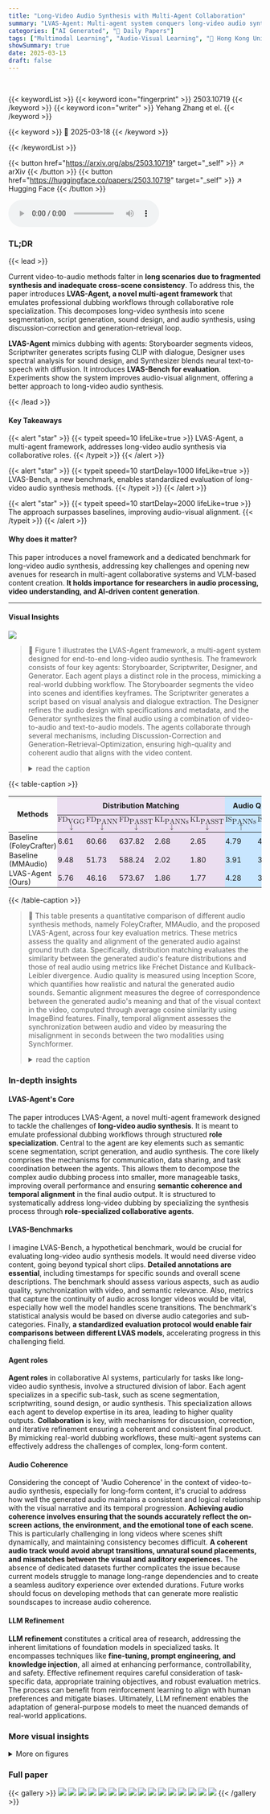 ```yaml
---
title: "Long-Video Audio Synthesis with Multi-Agent Collaboration"
summary: "LVAS-Agent: Multi-agent system conquers long-video audio synthesis with collaborative dubbing, script, design, & more!"
categories: ["AI Generated", "🤗 Daily Papers"]
tags: ["Multimodal Learning", "Audio-Visual Learning", "🏢 Hong Kong University of Science and Technology",]
showSummary: true
date: 2025-03-13
draft: false
---
```


<br>

{{< keywordList >}}
{{< keyword icon="fingerprint" >}} 2503.10719 {{< /keyword >}}
{{< keyword icon="writer" >}} Yehang Zhang et el. {{< /keyword >}}
 
{{< keyword >}} 🤗 2025-03-18 {{< /keyword >}}
 
{{< /keywordList >}}

{{< button href="https://arxiv.org/abs/2503.10719" target="_self" >}}
↗ arXiv
{{< /button >}}
{{< button href="https://huggingface.co/papers/2503.10719" target="_self" >}}
↗ Hugging Face
{{< /button >}}



<audio controls>
    <source src="https://ai-paper-reviewer.com/2503.10719/podcast.wav" type="audio/wav">
    Your browser does not support the audio element.
</audio>


### TL;DR


{{< lead >}}

Current video-to-audio methods falter in **long scenarios due to fragmented synthesis and inadequate cross-scene consistency**. To address this, the paper introduces **LVAS-Agent, a novel multi-agent framework** that emulates professional dubbing workflows through collaborative role specialization. This decomposes long-video synthesis into scene segmentation, script generation, sound design, and audio synthesis, using discussion-correction and generation-retrieval loop. 



**LVAS-Agent** mimics dubbing with agents: Storyboarder segments videos, Scriptwriter generates scripts fusing CLIP with dialogue, Designer uses spectral analysis for sound design, and Synthesizer blends neural text-to-speech with diffusion. It introduces **LVAS-Bench for evaluation**. Experiments show the system improves audio-visual alignment, offering a better approach to long-video audio synthesis.

{{< /lead >}}


#### Key Takeaways

{{< alert "star" >}}
{{< typeit speed=10 lifeLike=true >}} LVAS-Agent, a multi-agent framework, addresses long-video audio synthesis via collaborative roles. {{< /typeit >}}
{{< /alert >}}

{{< alert "star" >}}
{{< typeit speed=10 startDelay=1000 lifeLike=true >}} LVAS-Bench, a new benchmark, enables standardized evaluation of long-video audio synthesis methods. {{< /typeit >}}
{{< /alert >}}

{{< alert "star" >}}
{{< typeit speed=10 startDelay=2000 lifeLike=true >}} The approach surpasses baselines, improving audio-visual alignment. {{< /typeit >}}
{{< /alert >}}

#### Why does it matter?
This paper introduces a novel framework and a dedicated benchmark for long-video audio synthesis, addressing key challenges and opening new avenues for research in multi-agent collaborative systems and VLM-based content creation. **It holds importance for researchers in audio processing, video understanding, and AI-driven content generation**.

------
#### Visual Insights



![](https://arxiv.org/html/2503.10719/x2.png)

> 🔼 Figure 1 illustrates the LVAS-Agent framework, a multi-agent system designed for end-to-end long-video audio synthesis.  The framework consists of four key agents: Storyboarder, Scriptwriter, Designer, and Generator.  Each agent plays a distinct role in the process, mimicking a real-world dubbing workflow.  The Storyboarder segments the video into scenes and identifies keyframes. The Scriptwriter generates a script based on visual analysis and dialogue extraction. The Designer refines the audio design with specifications and metadata, and the Generator synthesizes the final audio using a combination of video-to-audio and text-to-audio models. The agents collaborate through several mechanisms, including Discussion-Correction and Generation-Retrieval-Optimization, ensuring high-quality and coherent audio that aligns with the video content.
> <details>
> <summary>read the caption</summary>
> Figure 1: We introduce LVAS-Agent, a multi-agent collaborative framework for end-to-end long video audio synthesis. Built on VLM and LLM-based agents, it simulates real-world dubbing workflows, enabling automatic video script generation, audio design, and high-quality audio synthesis for long videos.
> </details>





{{< table-caption >}}
<table class="ltx_tabular ltx_centering ltx_guessed_headers ltx_align_middle" id="S5.T1.16">
<thead class="ltx_thead">
<tr class="ltx_tr" id="S5.T1.16.17.1">
<th class="ltx_td ltx_nopad_l ltx_nopad_r ltx_align_center ltx_th ltx_th_column ltx_border_r ltx_border_tt" id="S5.T1.16.17.1.1" rowspan="2" style="padding:0.9pt 0.8pt;"><span class="ltx_text ltx_font_bold" id="S5.T1.16.17.1.1.1" style="font-size:90%;">Methods</span></th>
<th class="ltx_td ltx_nopad_l ltx_nopad_r ltx_align_center ltx_th ltx_th_column ltx_border_r ltx_border_tt" colspan="5" id="S5.T1.16.17.1.2" style="background-color:#EBDEF0;padding:0.9pt 0.8pt;"><span class="ltx_text ltx_font_bold" id="S5.T1.16.17.1.2.1" style="font-size:90%;background-color:#EBDEF0;">Distribution Matching</span></th>
<th class="ltx_td ltx_nopad_l ltx_nopad_r ltx_align_center ltx_th ltx_th_column ltx_border_r ltx_border_tt" colspan="2" id="S5.T1.16.17.1.3" style="background-color:#C8E6FF;padding:0.9pt 0.8pt;"><span class="ltx_text ltx_font_bold" id="S5.T1.16.17.1.3.1" style="font-size:90%;background-color:#C8E6FF;">Audio Quality</span></th>
<th class="ltx_td ltx_nopad_l ltx_nopad_r ltx_align_center ltx_th ltx_th_column ltx_border_r ltx_border_tt" id="S5.T1.16.17.1.4" style="background-color:#C8FFC8;padding:0.9pt 0.8pt;"><span class="ltx_text ltx_font_bold" id="S5.T1.16.17.1.4.1" style="font-size:90%;background-color:#C8FFC8;">Semantic Align</span></th>
<th class="ltx_td ltx_nopad_l ltx_nopad_r ltx_align_center ltx_th ltx_th_column ltx_border_tt" id="S5.T1.16.17.1.5" style="background-color:#FFBF80;padding:0.9pt 0.8pt;"><span class="ltx_text ltx_font_bold" id="S5.T1.16.17.1.5.1" style="font-size:90%;background-color:#FFBF80;">Temporal Align</span></th>
</tr>
<tr class="ltx_tr" id="S5.T1.16.16">
<th class="ltx_td ltx_nopad_l ltx_nopad_r ltx_align_center ltx_th ltx_th_column ltx_border_t" id="S5.T1.2.2.2" style="background-color:#EBDEF0;padding:0.9pt 0.8pt;">
<math alttext="\mathrm{FD_{VGG}}" class="ltx_Math" display="inline" id="S5.T1.1.1.1.m1.1" style="background-color:#EBDEF0;"><semantics id="S5.T1.1.1.1.m1.1a"><msub id="S5.T1.1.1.1.m1.1.1" xref="S5.T1.1.1.1.m1.1.1.cmml"><mi id="S5.T1.1.1.1.m1.1.1.2" mathbackground="#EBDEF0" mathsize="90%" xref="S5.T1.1.1.1.m1.1.1.2.cmml">FD</mi><mi id="S5.T1.1.1.1.m1.1.1.3" mathbackground="#EBDEF0" mathsize="90%" xref="S5.T1.1.1.1.m1.1.1.3.cmml">VGG</mi></msub><annotation-xml encoding="MathML-Content" id="S5.T1.1.1.1.m1.1b"><apply id="S5.T1.1.1.1.m1.1.1.cmml" xref="S5.T1.1.1.1.m1.1.1"><csymbol cd="ambiguous" id="S5.T1.1.1.1.m1.1.1.1.cmml" xref="S5.T1.1.1.1.m1.1.1">subscript</csymbol><ci id="S5.T1.1.1.1.m1.1.1.2.cmml" xref="S5.T1.1.1.1.m1.1.1.2">FD</ci><ci id="S5.T1.1.1.1.m1.1.1.3.cmml" xref="S5.T1.1.1.1.m1.1.1.3">VGG</ci></apply></annotation-xml><annotation encoding="application/x-tex" id="S5.T1.1.1.1.m1.1c">\mathrm{FD_{VGG}}</annotation><annotation encoding="application/x-llamapun" id="S5.T1.1.1.1.m1.1d">roman_FD start_POSTSUBSCRIPT roman_VGG end_POSTSUBSCRIPT</annotation></semantics></math><math alttext="\downarrow" class="ltx_Math" display="inline" id="S5.T1.2.2.2.m2.1" style="background-color:#EBDEF0;"><semantics id="S5.T1.2.2.2.m2.1a"><mo id="S5.T1.2.2.2.m2.1.1" mathbackground="#EBDEF0" mathsize="90%" stretchy="false" xref="S5.T1.2.2.2.m2.1.1.cmml">↓</mo><annotation-xml encoding="MathML-Content" id="S5.T1.2.2.2.m2.1b"><ci id="S5.T1.2.2.2.m2.1.1.cmml" xref="S5.T1.2.2.2.m2.1.1">↓</ci></annotation-xml><annotation encoding="application/x-tex" id="S5.T1.2.2.2.m2.1c">\downarrow</annotation><annotation encoding="application/x-llamapun" id="S5.T1.2.2.2.m2.1d">↓</annotation></semantics></math>
</th>
<th class="ltx_td ltx_nopad_l ltx_nopad_r ltx_align_center ltx_th ltx_th_column ltx_border_t" id="S5.T1.4.4.4" style="background-color:#EBDEF0;padding:0.9pt 0.8pt;">
<math alttext="\mathrm{FD_{PANN}}" class="ltx_Math" display="inline" id="S5.T1.3.3.3.m1.1" style="background-color:#EBDEF0;"><semantics id="S5.T1.3.3.3.m1.1a"><msub id="S5.T1.3.3.3.m1.1.1" xref="S5.T1.3.3.3.m1.1.1.cmml"><mi id="S5.T1.3.3.3.m1.1.1.2" mathbackground="#EBDEF0" mathsize="90%" xref="S5.T1.3.3.3.m1.1.1.2.cmml">FD</mi><mi id="S5.T1.3.3.3.m1.1.1.3" mathbackground="#EBDEF0" mathsize="90%" xref="S5.T1.3.3.3.m1.1.1.3.cmml">PANN</mi></msub><annotation-xml encoding="MathML-Content" id="S5.T1.3.3.3.m1.1b"><apply id="S5.T1.3.3.3.m1.1.1.cmml" xref="S5.T1.3.3.3.m1.1.1"><csymbol cd="ambiguous" id="S5.T1.3.3.3.m1.1.1.1.cmml" xref="S5.T1.3.3.3.m1.1.1">subscript</csymbol><ci id="S5.T1.3.3.3.m1.1.1.2.cmml" xref="S5.T1.3.3.3.m1.1.1.2">FD</ci><ci id="S5.T1.3.3.3.m1.1.1.3.cmml" xref="S5.T1.3.3.3.m1.1.1.3">PANN</ci></apply></annotation-xml><annotation encoding="application/x-tex" id="S5.T1.3.3.3.m1.1c">\mathrm{FD_{PANN}}</annotation><annotation encoding="application/x-llamapun" id="S5.T1.3.3.3.m1.1d">roman_FD start_POSTSUBSCRIPT roman_PANN end_POSTSUBSCRIPT</annotation></semantics></math><math alttext="\downarrow" class="ltx_Math" display="inline" id="S5.T1.4.4.4.m2.1" style="background-color:#EBDEF0;"><semantics id="S5.T1.4.4.4.m2.1a"><mo id="S5.T1.4.4.4.m2.1.1" mathbackground="#EBDEF0" mathsize="90%" stretchy="false" xref="S5.T1.4.4.4.m2.1.1.cmml">↓</mo><annotation-xml encoding="MathML-Content" id="S5.T1.4.4.4.m2.1b"><ci id="S5.T1.4.4.4.m2.1.1.cmml" xref="S5.T1.4.4.4.m2.1.1">↓</ci></annotation-xml><annotation encoding="application/x-tex" id="S5.T1.4.4.4.m2.1c">\downarrow</annotation><annotation encoding="application/x-llamapun" id="S5.T1.4.4.4.m2.1d">↓</annotation></semantics></math>
</th>
<th class="ltx_td ltx_nopad_l ltx_nopad_r ltx_align_center ltx_th ltx_th_column ltx_border_t" id="S5.T1.6.6.6" style="background-color:#EBDEF0;padding:0.9pt 0.8pt;">
<math alttext="\mathrm{FD_{PASST}}" class="ltx_Math" display="inline" id="S5.T1.5.5.5.m1.1" style="background-color:#EBDEF0;"><semantics id="S5.T1.5.5.5.m1.1a"><msub id="S5.T1.5.5.5.m1.1.1" xref="S5.T1.5.5.5.m1.1.1.cmml"><mi id="S5.T1.5.5.5.m1.1.1.2" mathbackground="#EBDEF0" mathsize="90%" xref="S5.T1.5.5.5.m1.1.1.2.cmml">FD</mi><mi id="S5.T1.5.5.5.m1.1.1.3" mathbackground="#EBDEF0" mathsize="90%" xref="S5.T1.5.5.5.m1.1.1.3.cmml">PASST</mi></msub><annotation-xml encoding="MathML-Content" id="S5.T1.5.5.5.m1.1b"><apply id="S5.T1.5.5.5.m1.1.1.cmml" xref="S5.T1.5.5.5.m1.1.1"><csymbol cd="ambiguous" id="S5.T1.5.5.5.m1.1.1.1.cmml" xref="S5.T1.5.5.5.m1.1.1">subscript</csymbol><ci id="S5.T1.5.5.5.m1.1.1.2.cmml" xref="S5.T1.5.5.5.m1.1.1.2">FD</ci><ci id="S5.T1.5.5.5.m1.1.1.3.cmml" xref="S5.T1.5.5.5.m1.1.1.3">PASST</ci></apply></annotation-xml><annotation encoding="application/x-tex" id="S5.T1.5.5.5.m1.1c">\mathrm{FD_{PASST}}</annotation><annotation encoding="application/x-llamapun" id="S5.T1.5.5.5.m1.1d">roman_FD start_POSTSUBSCRIPT roman_PASST end_POSTSUBSCRIPT</annotation></semantics></math><math alttext="\downarrow" class="ltx_Math" display="inline" id="S5.T1.6.6.6.m2.1" style="background-color:#EBDEF0;"><semantics id="S5.T1.6.6.6.m2.1a"><mo id="S5.T1.6.6.6.m2.1.1" mathbackground="#EBDEF0" mathsize="90%" stretchy="false" xref="S5.T1.6.6.6.m2.1.1.cmml">↓</mo><annotation-xml encoding="MathML-Content" id="S5.T1.6.6.6.m2.1b"><ci id="S5.T1.6.6.6.m2.1.1.cmml" xref="S5.T1.6.6.6.m2.1.1">↓</ci></annotation-xml><annotation encoding="application/x-tex" id="S5.T1.6.6.6.m2.1c">\downarrow</annotation><annotation encoding="application/x-llamapun" id="S5.T1.6.6.6.m2.1d">↓</annotation></semantics></math>
</th>
<th class="ltx_td ltx_nopad_l ltx_nopad_r ltx_align_center ltx_th ltx_th_column ltx_border_t" id="S5.T1.8.8.8" style="background-color:#EBDEF0;padding:0.9pt 0.8pt;">
<math alttext="\mathrm{KL_{PANNs}}" class="ltx_Math" display="inline" id="S5.T1.7.7.7.m1.1" style="background-color:#EBDEF0;"><semantics id="S5.T1.7.7.7.m1.1a"><msub id="S5.T1.7.7.7.m1.1.1" xref="S5.T1.7.7.7.m1.1.1.cmml"><mi id="S5.T1.7.7.7.m1.1.1.2" mathbackground="#EBDEF0" mathsize="90%" xref="S5.T1.7.7.7.m1.1.1.2.cmml">KL</mi><mi id="S5.T1.7.7.7.m1.1.1.3" mathbackground="#EBDEF0" mathsize="90%" xref="S5.T1.7.7.7.m1.1.1.3.cmml">PANNs</mi></msub><annotation-xml encoding="MathML-Content" id="S5.T1.7.7.7.m1.1b"><apply id="S5.T1.7.7.7.m1.1.1.cmml" xref="S5.T1.7.7.7.m1.1.1"><csymbol cd="ambiguous" id="S5.T1.7.7.7.m1.1.1.1.cmml" xref="S5.T1.7.7.7.m1.1.1">subscript</csymbol><ci id="S5.T1.7.7.7.m1.1.1.2.cmml" xref="S5.T1.7.7.7.m1.1.1.2">KL</ci><ci id="S5.T1.7.7.7.m1.1.1.3.cmml" xref="S5.T1.7.7.7.m1.1.1.3">PANNs</ci></apply></annotation-xml><annotation encoding="application/x-tex" id="S5.T1.7.7.7.m1.1c">\mathrm{KL_{PANNs}}</annotation><annotation encoding="application/x-llamapun" id="S5.T1.7.7.7.m1.1d">roman_KL start_POSTSUBSCRIPT roman_PANNs end_POSTSUBSCRIPT</annotation></semantics></math><math alttext="\downarrow" class="ltx_Math" display="inline" id="S5.T1.8.8.8.m2.1" style="background-color:#EBDEF0;"><semantics id="S5.T1.8.8.8.m2.1a"><mo id="S5.T1.8.8.8.m2.1.1" mathbackground="#EBDEF0" mathsize="90%" stretchy="false" xref="S5.T1.8.8.8.m2.1.1.cmml">↓</mo><annotation-xml encoding="MathML-Content" id="S5.T1.8.8.8.m2.1b"><ci id="S5.T1.8.8.8.m2.1.1.cmml" xref="S5.T1.8.8.8.m2.1.1">↓</ci></annotation-xml><annotation encoding="application/x-tex" id="S5.T1.8.8.8.m2.1c">\downarrow</annotation><annotation encoding="application/x-llamapun" id="S5.T1.8.8.8.m2.1d">↓</annotation></semantics></math>
</th>
<th class="ltx_td ltx_nopad_l ltx_nopad_r ltx_align_center ltx_th ltx_th_column ltx_border_r ltx_border_t" id="S5.T1.10.10.10" style="background-color:#EBDEF0;padding:0.9pt 0.8pt;">
<math alttext="\mathrm{KL_{PASST}}" class="ltx_Math" display="inline" id="S5.T1.9.9.9.m1.1" style="background-color:#EBDEF0;"><semantics id="S5.T1.9.9.9.m1.1a"><msub id="S5.T1.9.9.9.m1.1.1" xref="S5.T1.9.9.9.m1.1.1.cmml"><mi id="S5.T1.9.9.9.m1.1.1.2" mathbackground="#EBDEF0" mathsize="90%" xref="S5.T1.9.9.9.m1.1.1.2.cmml">KL</mi><mi id="S5.T1.9.9.9.m1.1.1.3" mathbackground="#EBDEF0" mathsize="90%" xref="S5.T1.9.9.9.m1.1.1.3.cmml">PASST</mi></msub><annotation-xml encoding="MathML-Content" id="S5.T1.9.9.9.m1.1b"><apply id="S5.T1.9.9.9.m1.1.1.cmml" xref="S5.T1.9.9.9.m1.1.1"><csymbol cd="ambiguous" id="S5.T1.9.9.9.m1.1.1.1.cmml" xref="S5.T1.9.9.9.m1.1.1">subscript</csymbol><ci id="S5.T1.9.9.9.m1.1.1.2.cmml" xref="S5.T1.9.9.9.m1.1.1.2">KL</ci><ci id="S5.T1.9.9.9.m1.1.1.3.cmml" xref="S5.T1.9.9.9.m1.1.1.3">PASST</ci></apply></annotation-xml><annotation encoding="application/x-tex" id="S5.T1.9.9.9.m1.1c">\mathrm{KL_{PASST}}</annotation><annotation encoding="application/x-llamapun" id="S5.T1.9.9.9.m1.1d">roman_KL start_POSTSUBSCRIPT roman_PASST end_POSTSUBSCRIPT</annotation></semantics></math><math alttext="\downarrow" class="ltx_Math" display="inline" id="S5.T1.10.10.10.m2.1" style="background-color:#EBDEF0;"><semantics id="S5.T1.10.10.10.m2.1a"><mo id="S5.T1.10.10.10.m2.1.1" mathbackground="#EBDEF0" mathsize="90%" stretchy="false" xref="S5.T1.10.10.10.m2.1.1.cmml">↓</mo><annotation-xml encoding="MathML-Content" id="S5.T1.10.10.10.m2.1b"><ci id="S5.T1.10.10.10.m2.1.1.cmml" xref="S5.T1.10.10.10.m2.1.1">↓</ci></annotation-xml><annotation encoding="application/x-tex" id="S5.T1.10.10.10.m2.1c">\downarrow</annotation><annotation encoding="application/x-llamapun" id="S5.T1.10.10.10.m2.1d">↓</annotation></semantics></math>
</th>
<th class="ltx_td ltx_nopad_l ltx_nopad_r ltx_align_center ltx_th ltx_th_column ltx_border_t" id="S5.T1.12.12.12" style="background-color:#C8E6FF;padding:0.9pt 0.8pt;">
<math alttext="\mathrm{IS_{PANNs}}" class="ltx_Math" display="inline" id="S5.T1.11.11.11.m1.1" style="background-color:#C8E6FF;"><semantics id="S5.T1.11.11.11.m1.1a"><msub id="S5.T1.11.11.11.m1.1.1" xref="S5.T1.11.11.11.m1.1.1.cmml"><mi id="S5.T1.11.11.11.m1.1.1.2" mathbackground="#C8E6FF" mathsize="90%" xref="S5.T1.11.11.11.m1.1.1.2.cmml">IS</mi><mi id="S5.T1.11.11.11.m1.1.1.3" mathbackground="#C8E6FF" mathsize="90%" xref="S5.T1.11.11.11.m1.1.1.3.cmml">PANNs</mi></msub><annotation-xml encoding="MathML-Content" id="S5.T1.11.11.11.m1.1b"><apply id="S5.T1.11.11.11.m1.1.1.cmml" xref="S5.T1.11.11.11.m1.1.1"><csymbol cd="ambiguous" id="S5.T1.11.11.11.m1.1.1.1.cmml" xref="S5.T1.11.11.11.m1.1.1">subscript</csymbol><ci id="S5.T1.11.11.11.m1.1.1.2.cmml" xref="S5.T1.11.11.11.m1.1.1.2">IS</ci><ci id="S5.T1.11.11.11.m1.1.1.3.cmml" xref="S5.T1.11.11.11.m1.1.1.3">PANNs</ci></apply></annotation-xml><annotation encoding="application/x-tex" id="S5.T1.11.11.11.m1.1c">\mathrm{IS_{PANNs}}</annotation><annotation encoding="application/x-llamapun" id="S5.T1.11.11.11.m1.1d">roman_IS start_POSTSUBSCRIPT roman_PANNs end_POSTSUBSCRIPT</annotation></semantics></math><math alttext="\uparrow" class="ltx_Math" display="inline" id="S5.T1.12.12.12.m2.1" style="background-color:#C8E6FF;"><semantics id="S5.T1.12.12.12.m2.1a"><mo id="S5.T1.12.12.12.m2.1.1" mathbackground="#C8E6FF" mathsize="90%" stretchy="false" xref="S5.T1.12.12.12.m2.1.1.cmml">↑</mo><annotation-xml encoding="MathML-Content" id="S5.T1.12.12.12.m2.1b"><ci id="S5.T1.12.12.12.m2.1.1.cmml" xref="S5.T1.12.12.12.m2.1.1">↑</ci></annotation-xml><annotation encoding="application/x-tex" id="S5.T1.12.12.12.m2.1c">\uparrow</annotation><annotation encoding="application/x-llamapun" id="S5.T1.12.12.12.m2.1d">↑</annotation></semantics></math>
</th>
<th class="ltx_td ltx_nopad_l ltx_nopad_r ltx_align_center ltx_th ltx_th_column ltx_border_r ltx_border_t" id="S5.T1.14.14.14" style="background-color:#C8E6FF;padding:0.9pt 0.8pt;">
<math alttext="\mathrm{IS_{PASST}}" class="ltx_Math" display="inline" id="S5.T1.13.13.13.m1.1" style="background-color:#C8E6FF;"><semantics id="S5.T1.13.13.13.m1.1a"><msub id="S5.T1.13.13.13.m1.1.1" xref="S5.T1.13.13.13.m1.1.1.cmml"><mi id="S5.T1.13.13.13.m1.1.1.2" mathbackground="#C8E6FF" mathsize="90%" xref="S5.T1.13.13.13.m1.1.1.2.cmml">IS</mi><mi id="S5.T1.13.13.13.m1.1.1.3" mathbackground="#C8E6FF" mathsize="90%" xref="S5.T1.13.13.13.m1.1.1.3.cmml">PASST</mi></msub><annotation-xml encoding="MathML-Content" id="S5.T1.13.13.13.m1.1b"><apply id="S5.T1.13.13.13.m1.1.1.cmml" xref="S5.T1.13.13.13.m1.1.1"><csymbol cd="ambiguous" id="S5.T1.13.13.13.m1.1.1.1.cmml" xref="S5.T1.13.13.13.m1.1.1">subscript</csymbol><ci id="S5.T1.13.13.13.m1.1.1.2.cmml" xref="S5.T1.13.13.13.m1.1.1.2">IS</ci><ci id="S5.T1.13.13.13.m1.1.1.3.cmml" xref="S5.T1.13.13.13.m1.1.1.3">PASST</ci></apply></annotation-xml><annotation encoding="application/x-tex" id="S5.T1.13.13.13.m1.1c">\mathrm{IS_{PASST}}</annotation><annotation encoding="application/x-llamapun" id="S5.T1.13.13.13.m1.1d">roman_IS start_POSTSUBSCRIPT roman_PASST end_POSTSUBSCRIPT</annotation></semantics></math><math alttext="\uparrow" class="ltx_Math" display="inline" id="S5.T1.14.14.14.m2.1" style="background-color:#C8E6FF;"><semantics id="S5.T1.14.14.14.m2.1a"><mo id="S5.T1.14.14.14.m2.1.1" mathbackground="#C8E6FF" mathsize="90%" stretchy="false" xref="S5.T1.14.14.14.m2.1.1.cmml">↑</mo><annotation-xml encoding="MathML-Content" id="S5.T1.14.14.14.m2.1b"><ci id="S5.T1.14.14.14.m2.1.1.cmml" xref="S5.T1.14.14.14.m2.1.1">↑</ci></annotation-xml><annotation encoding="application/x-tex" id="S5.T1.14.14.14.m2.1c">\uparrow</annotation><annotation encoding="application/x-llamapun" id="S5.T1.14.14.14.m2.1d">↑</annotation></semantics></math>
</th>
<th class="ltx_td ltx_nopad_l ltx_nopad_r ltx_align_center ltx_th ltx_th_column ltx_border_r ltx_border_t" id="S5.T1.15.15.15" style="background-color:#C8FFC8;padding:0.9pt 0.8pt;"><span class="ltx_text" id="S5.T1.15.15.15.1" style="font-size:90%;background-color:#C8FFC8;">IB-Score<math alttext="\uparrow" class="ltx_Math" display="inline" id="S5.T1.15.15.15.1.m1.1"><semantics id="S5.T1.15.15.15.1.m1.1a"><mo id="S5.T1.15.15.15.1.m1.1.1" mathbackground="#C8FFC8" stretchy="false" xref="S5.T1.15.15.15.1.m1.1.1.cmml">↑</mo><annotation-xml encoding="MathML-Content" id="S5.T1.15.15.15.1.m1.1b"><ci id="S5.T1.15.15.15.1.m1.1.1.cmml" xref="S5.T1.15.15.15.1.m1.1.1">↑</ci></annotation-xml><annotation encoding="application/x-tex" id="S5.T1.15.15.15.1.m1.1c">\uparrow</annotation><annotation encoding="application/x-llamapun" id="S5.T1.15.15.15.1.m1.1d">↑</annotation></semantics></math></span></th>
<th class="ltx_td ltx_nopad_l ltx_nopad_r ltx_align_center ltx_th ltx_th_column ltx_border_t" id="S5.T1.16.16.16" style="background-color:#FFBF80;padding:0.9pt 0.8pt;"><span class="ltx_text" id="S5.T1.16.16.16.1" style="font-size:90%;background-color:#FFBF80;">DeSync<math alttext="\downarrow" class="ltx_Math" display="inline" id="S5.T1.16.16.16.1.m1.1" style="background-color:#FFBF80;"><semantics id="S5.T1.16.16.16.1.m1.1a"><mo id="S5.T1.16.16.16.1.m1.1.1" mathbackground="#FFBF80" stretchy="false" xref="S5.T1.16.16.16.1.m1.1.1.cmml">↓</mo><annotation-xml encoding="MathML-Content" id="S5.T1.16.16.16.1.m1.1b"><ci id="S5.T1.16.16.16.1.m1.1.1.cmml" xref="S5.T1.16.16.16.1.m1.1.1">↓</ci></annotation-xml><annotation encoding="application/x-tex" id="S5.T1.16.16.16.1.m1.1c">\downarrow</annotation><annotation encoding="application/x-llamapun" id="S5.T1.16.16.16.1.m1.1d">↓</annotation></semantics></math></span></th>
</tr>
</thead>
<tbody class="ltx_tbody">
<tr class="ltx_tr" id="S5.T1.16.18.1">
<td class="ltx_td ltx_nopad_l ltx_nopad_r ltx_align_center ltx_border_r ltx_border_tt" id="S5.T1.16.18.1.1" style="padding:0.9pt 0.8pt;"><span class="ltx_text" id="S5.T1.16.18.1.1.1" style="font-size:90%;">Baseline (FoleyCrafter)</span></td>
<td class="ltx_td ltx_nopad_l ltx_nopad_r ltx_align_center ltx_border_tt" id="S5.T1.16.18.1.2" style="background-color:#EBDEF0;padding:0.9pt 0.8pt;"><span class="ltx_text" id="S5.T1.16.18.1.2.1" style="font-size:90%;background-color:#EBDEF0;">6.61</span></td>
<td class="ltx_td ltx_nopad_l ltx_nopad_r ltx_align_center ltx_border_tt" id="S5.T1.16.18.1.3" style="background-color:#EBDEF0;padding:0.9pt 0.8pt;"><span class="ltx_text" id="S5.T1.16.18.1.3.1" style="font-size:90%;background-color:#EBDEF0;">60.66</span></td>
<td class="ltx_td ltx_nopad_l ltx_nopad_r ltx_align_center ltx_border_tt" id="S5.T1.16.18.1.4" style="background-color:#EBDEF0;padding:0.9pt 0.8pt;"><span class="ltx_text" id="S5.T1.16.18.1.4.1" style="font-size:90%;background-color:#EBDEF0;">637.82</span></td>
<td class="ltx_td ltx_nopad_l ltx_nopad_r ltx_align_center ltx_border_tt" id="S5.T1.16.18.1.5" style="background-color:#EBDEF0;padding:0.9pt 0.8pt;"><span class="ltx_text" id="S5.T1.16.18.1.5.1" style="font-size:90%;background-color:#EBDEF0;">2.68</span></td>
<td class="ltx_td ltx_nopad_l ltx_nopad_r ltx_align_center ltx_border_r ltx_border_tt" id="S5.T1.16.18.1.6" style="background-color:#EBDEF0;padding:0.9pt 0.8pt;"><span class="ltx_text" id="S5.T1.16.18.1.6.1" style="font-size:90%;background-color:#EBDEF0;">2.65</span></td>
<td class="ltx_td ltx_nopad_l ltx_nopad_r ltx_align_center ltx_border_tt" id="S5.T1.16.18.1.7" style="background-color:#C8E6FF;padding:0.9pt 0.8pt;"><span class="ltx_text" id="S5.T1.16.18.1.7.1" style="font-size:90%;background-color:#C8E6FF;">4.79</span></td>
<td class="ltx_td ltx_nopad_l ltx_nopad_r ltx_align_center ltx_border_r ltx_border_tt" id="S5.T1.16.18.1.8" style="background-color:#C8E6FF;padding:0.9pt 0.8pt;"><span class="ltx_text" id="S5.T1.16.18.1.8.1" style="font-size:90%;background-color:#C8E6FF;">4.34</span></td>
<td class="ltx_td ltx_nopad_l ltx_nopad_r ltx_align_center ltx_border_r ltx_border_tt" id="S5.T1.16.18.1.9" style="background-color:#C8FFC8;padding:0.9pt 0.8pt;"><span class="ltx_text" id="S5.T1.16.18.1.9.1" style="font-size:90%;background-color:#C8FFC8;">0.28</span></td>
<td class="ltx_td ltx_nopad_l ltx_nopad_r ltx_align_center ltx_border_tt" id="S5.T1.16.18.1.10" style="background-color:#FFBF80;padding:0.9pt 0.8pt;"><span class="ltx_text" id="S5.T1.16.18.1.10.1" style="font-size:90%;background-color:#FFBF80;">1.24</span></td>
</tr>
<tr class="ltx_tr" id="S5.T1.16.19.2">
<td class="ltx_td ltx_nopad_l ltx_nopad_r ltx_align_center ltx_border_r" id="S5.T1.16.19.2.1" style="padding:0.9pt 0.8pt;"><span class="ltx_text" id="S5.T1.16.19.2.1.1" style="font-size:90%;">Baseline (MMAudio)</span></td>
<td class="ltx_td ltx_nopad_l ltx_nopad_r ltx_align_center" id="S5.T1.16.19.2.2" style="background-color:#EBDEF0;padding:0.9pt 0.8pt;"><span class="ltx_text" id="S5.T1.16.19.2.2.1" style="font-size:90%;background-color:#EBDEF0;">9.48</span></td>
<td class="ltx_td ltx_nopad_l ltx_nopad_r ltx_align_center" id="S5.T1.16.19.2.3" style="background-color:#EBDEF0;padding:0.9pt 0.8pt;"><span class="ltx_text" id="S5.T1.16.19.2.3.1" style="font-size:90%;background-color:#EBDEF0;">51.73</span></td>
<td class="ltx_td ltx_nopad_l ltx_nopad_r ltx_align_center" id="S5.T1.16.19.2.4" style="background-color:#EBDEF0;padding:0.9pt 0.8pt;"><span class="ltx_text" id="S5.T1.16.19.2.4.1" style="font-size:90%;background-color:#EBDEF0;">588.24</span></td>
<td class="ltx_td ltx_nopad_l ltx_nopad_r ltx_align_center" id="S5.T1.16.19.2.5" style="background-color:#EBDEF0;padding:0.9pt 0.8pt;"><span class="ltx_text" id="S5.T1.16.19.2.5.1" style="font-size:90%;background-color:#EBDEF0;">2.02</span></td>
<td class="ltx_td ltx_nopad_l ltx_nopad_r ltx_align_center ltx_border_r" id="S5.T1.16.19.2.6" style="background-color:#EBDEF0;padding:0.9pt 0.8pt;"><span class="ltx_text" id="S5.T1.16.19.2.6.1" style="font-size:90%;background-color:#EBDEF0;">1.80</span></td>
<td class="ltx_td ltx_nopad_l ltx_nopad_r ltx_align_center" id="S5.T1.16.19.2.7" style="background-color:#C8E6FF;padding:0.9pt 0.8pt;"><span class="ltx_text" id="S5.T1.16.19.2.7.1" style="font-size:90%;background-color:#C8E6FF;">3.91</span></td>
<td class="ltx_td ltx_nopad_l ltx_nopad_r ltx_align_center ltx_border_r" id="S5.T1.16.19.2.8" style="background-color:#C8E6FF;padding:0.9pt 0.8pt;"><span class="ltx_text" id="S5.T1.16.19.2.8.1" style="font-size:90%;background-color:#C8E6FF;">3.05</span></td>
<td class="ltx_td ltx_nopad_l ltx_nopad_r ltx_align_center ltx_border_r" id="S5.T1.16.19.2.9" style="background-color:#C8FFC8;padding:0.9pt 0.8pt;"><span class="ltx_text" id="S5.T1.16.19.2.9.1" style="font-size:90%;background-color:#C8FFC8;">0.32</span></td>
<td class="ltx_td ltx_nopad_l ltx_nopad_r ltx_align_center" id="S5.T1.16.19.2.10" style="background-color:#FFBF80;padding:0.9pt 0.8pt;"><span class="ltx_text" id="S5.T1.16.19.2.10.1" style="font-size:90%;background-color:#FFBF80;">0.61</span></td>
</tr>
<tr class="ltx_tr" id="S5.T1.16.20.3">
<td class="ltx_td ltx_nopad_l ltx_nopad_r ltx_align_center ltx_border_bb ltx_border_r" id="S5.T1.16.20.3.1" style="padding:0.9pt 0.8pt;"><span class="ltx_text ltx_font_bold" id="S5.T1.16.20.3.1.1" style="font-size:90%;">LVAS-Agent (Ours)</span></td>
<td class="ltx_td ltx_nopad_l ltx_nopad_r ltx_align_center ltx_border_bb" id="S5.T1.16.20.3.2" style="background-color:#EBDEF0;padding:0.9pt 0.8pt;"><span class="ltx_text ltx_font_bold" id="S5.T1.16.20.3.2.1" style="font-size:90%;background-color:#EBDEF0;">5.76</span></td>
<td class="ltx_td ltx_nopad_l ltx_nopad_r ltx_align_center ltx_border_bb" id="S5.T1.16.20.3.3" style="background-color:#EBDEF0;padding:0.9pt 0.8pt;"><span class="ltx_text ltx_font_bold" id="S5.T1.16.20.3.3.1" style="font-size:90%;background-color:#EBDEF0;">46.16</span></td>
<td class="ltx_td ltx_nopad_l ltx_nopad_r ltx_align_center ltx_border_bb" id="S5.T1.16.20.3.4" style="background-color:#EBDEF0;padding:0.9pt 0.8pt;"><span class="ltx_text ltx_font_bold" id="S5.T1.16.20.3.4.1" style="font-size:90%;background-color:#EBDEF0;">573.67</span></td>
<td class="ltx_td ltx_nopad_l ltx_nopad_r ltx_align_center ltx_border_bb" id="S5.T1.16.20.3.5" style="background-color:#EBDEF0;padding:0.9pt 0.8pt;"><span class="ltx_text ltx_font_bold" id="S5.T1.16.20.3.5.1" style="font-size:90%;background-color:#EBDEF0;">1.86</span></td>
<td class="ltx_td ltx_nopad_l ltx_nopad_r ltx_align_center ltx_border_bb ltx_border_r" id="S5.T1.16.20.3.6" style="background-color:#EBDEF0;padding:0.9pt 0.8pt;"><span class="ltx_text ltx_font_bold" id="S5.T1.16.20.3.6.1" style="font-size:90%;background-color:#EBDEF0;">1.77</span></td>
<td class="ltx_td ltx_nopad_l ltx_nopad_r ltx_align_center ltx_border_bb" id="S5.T1.16.20.3.7" style="background-color:#C8E6FF;padding:0.9pt 0.8pt;"><span class="ltx_text" id="S5.T1.16.20.3.7.1" style="font-size:90%;background-color:#C8E6FF;">4.28</span></td>
<td class="ltx_td ltx_nopad_l ltx_nopad_r ltx_align_center ltx_border_bb ltx_border_r" id="S5.T1.16.20.3.8" style="background-color:#C8E6FF;padding:0.9pt 0.8pt;"><span class="ltx_text" id="S5.T1.16.20.3.8.1" style="font-size:90%;background-color:#C8E6FF;">3.50</span></td>
<td class="ltx_td ltx_nopad_l ltx_nopad_r ltx_align_center ltx_border_bb ltx_border_r" id="S5.T1.16.20.3.9" style="background-color:#C8FFC8;padding:0.9pt 0.8pt;"><span class="ltx_text ltx_font_bold" id="S5.T1.16.20.3.9.1" style="font-size:90%;background-color:#C8FFC8;">0.33</span></td>
<td class="ltx_td ltx_nopad_l ltx_nopad_r ltx_align_center ltx_border_bb" id="S5.T1.16.20.3.10" style="background-color:#FFBF80;padding:0.9pt 0.8pt;"><span class="ltx_text ltx_font_bold" id="S5.T1.16.20.3.10.1" style="font-size:90%;background-color:#FFBF80;">0.53</span></td>
</tr>
</tbody>
</table>{{< /table-caption >}}

> 🔼 This table presents a quantitative comparison of different audio synthesis methods, namely FoleyCrafter, MMAudio, and the proposed LVAS-Agent, across four key evaluation metrics.  These metrics assess the quality and alignment of the generated audio against ground truth data.  Specifically, distribution matching evaluates the similarity between the generated audio's feature distributions and those of real audio using metrics like Fréchet Distance and Kullback-Leibler divergence. Audio quality is measured using Inception Score, which quantifies how realistic and natural the generated audio sounds.  Semantic alignment measures the degree of correspondence between the generated audio's meaning and that of the visual context in the video, computed through average cosine similarity using ImageBind features. Finally, temporal alignment assesses the synchronization between audio and video by measuring the misalignment in seconds between the two modalities using Synchformer.
> <details>
> <summary>read the caption</summary>
> Table 1: Comparison of different methods on various evaluation metrics. Lower values (↓↓\downarrow↓) indicate better performance, while higher values (↑↑\uparrow↑) indicate better quality.
> </details>





### In-depth insights


#### LVAS-Agent's Core
The paper introduces LVAS-Agent, a novel multi-agent framework designed to tackle the challenges of **long-video audio synthesis**. It is meant to emulate professional dubbing workflows through structured **role specialization**. Central to the agent are key elements such as semantic scene segmentation, script generation, and audio synthesis. The core likely comprises the mechanisms for communication, data sharing, and task coordination between the agents. This allows them to decompose the complex audio dubbing process into smaller, more manageable tasks, improving overall performance and ensuring **semantic coherence and temporal alignment** in the final audio output. It is structured to systematically address long-video dubbing by specializing the synthesis process through **role-specialized collaborative agents**.

#### LVAS-Benchmarks
I imagine LVAS-Bench, a hypothetical benchmark, would be crucial for evaluating long-video audio synthesis models. It would need diverse video content, going beyond typical short clips. **Detailed annotations are essential**, including timestamps for specific sounds and overall scene descriptions. The benchmark should assess various aspects, such as audio quality, synchronization with video, and semantic relevance. Also, metrics that capture the continuity of audio across longer videos would be vital, especially how well the model handles scene transitions. The benchmark's statistical analysis would be based on diverse audio categories and sub-categories. Finally, **a standardized evaluation protocol would enable fair comparisons between different LVAS models**, accelerating progress in this challenging field.

#### Agent roles
**Agent roles** in collaborative AI systems, particularly for tasks like long-video audio synthesis, involve a structured division of labor. Each agent specializes in a specific sub-task, such as scene segmentation, scriptwriting, sound design, or audio synthesis. This specialization allows each agent to develop expertise in its area, leading to higher quality outputs. **Collaboration** is key, with mechanisms for discussion, correction, and iterative refinement ensuring a coherent and consistent final product. By mimicking real-world dubbing workflows, these multi-agent systems can effectively address the challenges of complex, long-form content.

#### Audio Coherence
Considering the concept of 'Audio Coherence' in the context of video-to-audio synthesis, especially for long-form content, it's crucial to address how well the generated audio maintains a consistent and logical relationship with the visual narrative and its temporal progression. **Achieving audio coherence involves ensuring that the sounds accurately reflect the on-screen actions, the environment, and the emotional tone of each scene.** This is particularly challenging in long videos where scenes shift dynamically, and maintaining consistency becomes difficult. **A coherent audio track would avoid abrupt transitions, unnatural sound placements, and mismatches between the visual and auditory experiences.** The absence of dedicated datasets further complicates the issue because current models struggle to manage long-range dependencies and to create a seamless auditory experience over extended durations. Future works should focus on developing methods that can generate more realistic soundscapes to increase audio coherence.

#### LLM Refinement
**LLM refinement** constitutes a critical area of research, addressing the inherent limitations of foundation models in specialized tasks. It encompasses techniques like **fine-tuning, prompt engineering, and knowledge injection**, all aimed at enhancing performance, controllability, and safety. Effective refinement requires careful consideration of task-specific data, appropriate training objectives, and robust evaluation metrics. The process can benefit from reinforcement learning to align with human preferences and mitigate biases. Ultimately, LLM refinement enables the adaptation of general-purpose models to meet the nuanced demands of real-world applications.


### More visual insights

<details>
<summary>More on figures
</summary>


![](https://arxiv.org/html/2503.10719/x3.png)

> 🔼 This figure illustrates the LVAS-Agent's workflow, a multi-agent system designed for long-video audio synthesis.  The process begins with the Storyboarder segmenting the input video into scenes and extracting keyframes, which are then used by the Scriptwriter to generate a video script. The Storyboarder and Scriptwriter collaborate iteratively through a discussion and correction mechanism to refine the script. This refined video script is then used by the Designer to create a detailed sound design, including both foreground and background audio elements. The sound design is further refined via a generation-retrieval-optimization loop between the Designer and Synthesizer agents. Finally, the Synthesizer, utilizing various audio tools, generates a high-quality multi-layered audio track synchronized with the video.
> <details>
> <summary>read the caption</summary>
> Figure 2: Workflow of LVAS-Agent. Given the original video, Storyboarder and Scriptwriter collaborate through Discussion and Correction to create a structured video script. The Designer and Generator complete multi-layered, high-quality sound synthesis through the Generate-Retrieve-Optimize mechanism.
> </details>



![](https://arxiv.org/html/2503.10719/x4.png)

> 🔼 Figure 3 showcases the LVAS-Bench dataset. Part (a) displays example data points from the benchmark, offering a visual representation of the dataset's content diversity. Part (b) presents a statistical analysis of audio categories and their sub-categories, providing insights into the distribution and prevalence of various audio types within the dataset. This visualization allows for a comprehensive understanding of the audio diversity and balance in the benchmark. Part (c) focuses on the video categories, displaying the statistical distribution of videos based on their content or theme. This detailed categorization aids in evaluating the representation of diverse video scenes within LVAS-Bench and ensures its suitability for comprehensive model evaluation across a range of contexts.
> <details>
> <summary>read the caption</summary>
> Figure 3: Our LVAS-Bench is presented in the following parts: (a) illustrates sample data from the benchmark, (b) provides statistical distributions of audio categories and sub-categories across the dataset, and (c) presents the statistics of video categories within the dataset.
> </details>



![](https://arxiv.org/html/2503.10719/x5.png)

> 🔼 Figure 4 presents a visual comparison of spectrograms generated using existing methods and the proposed LVAS-Agent.  The spectrograms showcase the audio generated for two different video scenes: a train passing a station, and fireworks exploding. This comparison highlights LVAS-Agent's superior performance in synthesizing long-form video audio by demonstrating smoother transitions between scenes and complete audio output without missing key sounds or errors, unlike existing methods which produce incomplete or inaccurate audio.
> <details>
> <summary>read the caption</summary>
> Figure 4: We visualize the spectrograms of generated audio (by prior works and our method). LVAS-Agent demonstrates superior performance in synthesizing long video audio, ensuring seamless scene transitions without errors or missing sounds.
> </details>



![](https://arxiv.org/html/2503.10719/x6.png)

> 🔼 This figure presents the results of a user study comparing the performance of the proposed LVAS-Agent method against two baseline methods (FoleyCrafter and MMAudio) across three key aspects of audio generation for long videos: audio quality, video-audio consistency, and overall user satisfaction.  Each aspect is rated on a scale of 1 to 5, with higher scores indicating better performance. The bar chart visually represents the average scores obtained for each method across all three aspects, allowing for a direct comparison and illustrating the superior performance of the LVAS-Agent method.
> <details>
> <summary>read the caption</summary>
> Figure 5: User study comparing our method with baselines across different aspects. Higher values indicate greater user preference.
> </details>



![](https://arxiv.org/html/2503.10719/x7.png)

> 🔼 This figure shows the prompt used for the Storyboarder agent in the LVAS-Agent framework. The Storyboarder agent is responsible for segmenting the video into scenes and creating a storyboard, so this prompt guides the agent on how to do this.  The prompt provides instructions on how to identify scenes, segment the video, analyze the content of each segment, and decide whether to merge or correct the segments. It also specifies the input and output formats, including a JSON format for the final storyboard output. The figure shows example inputs and outputs to further clarify the expectations of the agent.
> <details>
> <summary>read the caption</summary>
> Figure 1: Storyboarder Prompt
> </details>



![](https://arxiv.org/html/2503.10719/x8.png)

> 🔼 This figure displays the prompt given to the Scriptwriter agent within the LVAS-Agent framework.  The Scriptwriter's role is to analyze a full video and provide a structured summary of its content. The prompt instructs the agent to identify the main scenes and their sequence, focusing on key events and actions. It also requires the agent to generate an approximate timeline of the video, highlighting transitions between key moments. Finally, the agent must summarize the video's content concisely and coherently.
> <details>
> <summary>read the caption</summary>
> Figure 2: Scriptwriter Prompt: full video understanding
> </details>



![](https://arxiv.org/html/2503.10719/x9.png)

> 🔼 This figure displays the prompt given to the 'Scriptwriter' agent within the LVAS-Agent framework. The prompt instructs the agent on how to analyze a video segment and provide a concise textual description.  It emphasizes the importance of focusing on the video content alone, avoiding speculative additions or background information. The required output format is specified, which includes descriptions of the background, entities, actions, and a final video caption. This is a crucial step in the multi-agent collaboration process, bridging visual understanding with textual representation for audio synthesis.
> <details>
> <summary>read the caption</summary>
> Figure 3: Scriptwriter Prompt: video segment understanding
> </details>



![](https://arxiv.org/html/2503.10719/x10.png)

> 🔼 Figure 4 shows the prompt given to the 'Designer' agent within the LVAS-Agent framework.  The Designer agent is responsible for creating detailed and realistic sound effect annotations for a video clip, based on its textual description. The prompt provides guidelines on identifying sound-producing entities and actions, determining background ambience, prioritizing sounds, ensuring realism, and avoiding redundancy. The input to the agent is a video's textual description, and the output is a JSON containing the identified background and main sounds.
> <details>
> <summary>read the caption</summary>
> Figure 4: Designer Prompt
> </details>



![](https://arxiv.org/html/2503.10719/x11.png)

> 🔼 This figure shows the prompt given to the Synthesizer agent in the LVAS-Agent framework.  The Synthesizer's role is to select appropriate audio labels from a predefined knowledge base, matching the input video and initial audio descriptions. The prompt guides the agent to prioritize semantic similarity when selecting labels, handling cases where an exact match isn't found by focusing on the sound type. The agent is instructed to avoid suggesting labels with human voices unless clearly specified in the video description and to adhere strictly to the available labels within the reference document. The prompt also specifies handling of 'None' labels.
> <details>
> <summary>read the caption</summary>
> Figure 5: Synthesizer Prompt
> </details>



</details>






### Full paper

{{< gallery >}}
<img src="https://ai-paper-reviewer.com/2503.10719/1.png" class="grid-w50 md:grid-w33 xl:grid-w25" />
<img src="https://ai-paper-reviewer.com/2503.10719/2.png" class="grid-w50 md:grid-w33 xl:grid-w25" />
<img src="https://ai-paper-reviewer.com/2503.10719/3.png" class="grid-w50 md:grid-w33 xl:grid-w25" />
<img src="https://ai-paper-reviewer.com/2503.10719/4.png" class="grid-w50 md:grid-w33 xl:grid-w25" />
<img src="https://ai-paper-reviewer.com/2503.10719/5.png" class="grid-w50 md:grid-w33 xl:grid-w25" />
<img src="https://ai-paper-reviewer.com/2503.10719/6.png" class="grid-w50 md:grid-w33 xl:grid-w25" />
<img src="https://ai-paper-reviewer.com/2503.10719/7.png" class="grid-w50 md:grid-w33 xl:grid-w25" />
<img src="https://ai-paper-reviewer.com/2503.10719/8.png" class="grid-w50 md:grid-w33 xl:grid-w25" />
<img src="https://ai-paper-reviewer.com/2503.10719/9.png" class="grid-w50 md:grid-w33 xl:grid-w25" />
<img src="https://ai-paper-reviewer.com/2503.10719/10.png" class="grid-w50 md:grid-w33 xl:grid-w25" />
<img src="https://ai-paper-reviewer.com/2503.10719/11.png" class="grid-w50 md:grid-w33 xl:grid-w25" />
<img src="https://ai-paper-reviewer.com/2503.10719/12.png" class="grid-w50 md:grid-w33 xl:grid-w25" />
<img src="https://ai-paper-reviewer.com/2503.10719/13.png" class="grid-w50 md:grid-w33 xl:grid-w25" />
<img src="https://ai-paper-reviewer.com/2503.10719/14.png" class="grid-w50 md:grid-w33 xl:grid-w25" />
<img src="https://ai-paper-reviewer.com/2503.10719/15.png" class="grid-w50 md:grid-w33 xl:grid-w25" />
<img src="https://ai-paper-reviewer.com/2503.10719/16.png" class="grid-w50 md:grid-w33 xl:grid-w25" />
{{< /gallery >}}